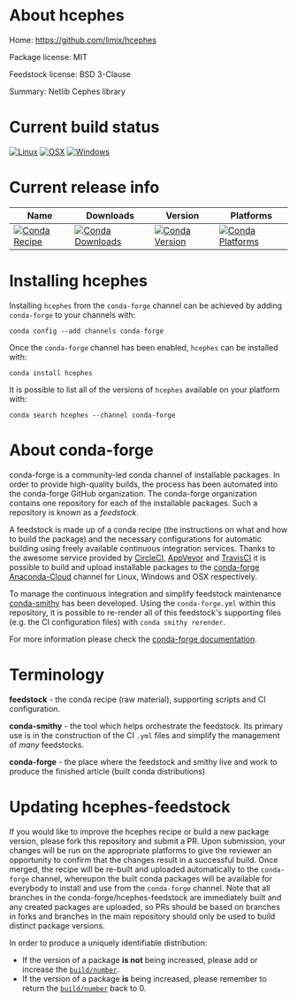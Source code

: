About hcephes
=============

Home: https://github.com/limix/hcephes

Package license: MIT

Feedstock license: BSD 3-Clause

Summary: Netlib Cephes library



Current build status
====================

[![Linux](https://img.shields.io/circleci/project/github/conda-forge/hcephes-feedstock/master.svg?label=Linux)](https://circleci.com/gh/conda-forge/hcephes-feedstock)
[![OSX](https://img.shields.io/travis/conda-forge/hcephes-feedstock/master.svg?label=macOS)](https://travis-ci.org/conda-forge/hcephes-feedstock)
[![Windows](https://img.shields.io/appveyor/ci/conda-forge/hcephes-feedstock/master.svg?label=Windows)](https://ci.appveyor.com/project/conda-forge/hcephes-feedstock/branch/master)

Current release info
====================

| Name | Downloads | Version | Platforms |
| --- | --- | --- | --- |
| [![Conda Recipe](https://img.shields.io/badge/recipe-hcephes-green.svg)](https://anaconda.org/conda-forge/hcephes) | [![Conda Downloads](https://img.shields.io/conda/dn/conda-forge/hcephes.svg)](https://anaconda.org/conda-forge/hcephes) | [![Conda Version](https://img.shields.io/conda/vn/conda-forge/hcephes.svg)](https://anaconda.org/conda-forge/hcephes) | [![Conda Platforms](https://img.shields.io/conda/pn/conda-forge/hcephes.svg)](https://anaconda.org/conda-forge/hcephes) |

Installing hcephes
==================

Installing `hcephes` from the `conda-forge` channel can be achieved by adding `conda-forge` to your channels with:

```
conda config --add channels conda-forge
```

Once the `conda-forge` channel has been enabled, `hcephes` can be installed with:

```
conda install hcephes
```

It is possible to list all of the versions of `hcephes` available on your platform with:

```
conda search hcephes --channel conda-forge
```


About conda-forge
=================

conda-forge is a community-led conda channel of installable packages.
In order to provide high-quality builds, the process has been automated into the
conda-forge GitHub organization. The conda-forge organization contains one repository
for each of the installable packages. Such a repository is known as a *feedstock*.

A feedstock is made up of a conda recipe (the instructions on what and how to build
the package) and the necessary configurations for automatic building using freely
available continuous integration services. Thanks to the awesome service provided by
[CircleCI](https://circleci.com/), [AppVeyor](https://www.appveyor.com/)
and [TravisCI](https://travis-ci.org/) it is possible to build and upload installable
packages to the [conda-forge](https://anaconda.org/conda-forge)
[Anaconda-Cloud](https://anaconda.org/) channel for Linux, Windows and OSX respectively.

To manage the continuous integration and simplify feedstock maintenance
[conda-smithy](https://github.com/conda-forge/conda-smithy) has been developed.
Using the ``conda-forge.yml`` within this repository, it is possible to re-render all of
this feedstock's supporting files (e.g. the CI configuration files) with ``conda smithy rerender``.

For more information please check the [conda-forge documentation](https://conda-forge.org/docs/).

Terminology
===========

**feedstock** - the conda recipe (raw material), supporting scripts and CI configuration.

**conda-smithy** - the tool which helps orchestrate the feedstock.
                   Its primary use is in the construction of the CI ``.yml`` files
                   and simplify the management of *many* feedstocks.

**conda-forge** - the place where the feedstock and smithy live and work to
                  produce the finished article (built conda distributions)


Updating hcephes-feedstock
==========================

If you would like to improve the hcephes recipe or build a new
package version, please fork this repository and submit a PR. Upon submission,
your changes will be run on the appropriate platforms to give the reviewer an
opportunity to confirm that the changes result in a successful build. Once
merged, the recipe will be re-built and uploaded automatically to the
`conda-forge` channel, whereupon the built conda packages will be available for
everybody to install and use from the `conda-forge` channel.
Note that all branches in the conda-forge/hcephes-feedstock are
immediately built and any created packages are uploaded, so PRs should be based
on branches in forks and branches in the main repository should only be used to
build distinct package versions.

In order to produce a uniquely identifiable distribution:
 * If the version of a package **is not** being increased, please add or increase
   the [``build/number``](https://conda.io/docs/user-guide/tasks/build-packages/define-metadata.html#build-number-and-string).
 * If the version of a package **is** being increased, please remember to return
   the [``build/number``](https://conda.io/docs/user-guide/tasks/build-packages/define-metadata.html#build-number-and-string)
   back to 0.
